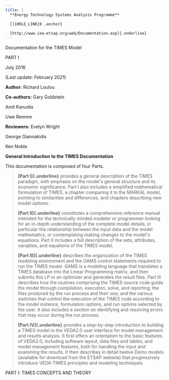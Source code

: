 ```yaml
---
title: |
  **Energy Technology Systems Analysis Programme**

  []{#OLE_LINK19 .anchor}

  [http://www.iea-etsap.org/web/Documentation.asp]{.underline}
---
```


Documentation for the TIMES Model

PART I

July 2016

(Last update: February 2021)

**Author:** Richard Loulou

**Co-authors:** Gary Goldstein

Amit Kanudia

Uwe Remme

**Reviewers:** Evelyn Wright

George Giannakidis

Ken Noble

**General Introduction** **to the TIMES Documentation**

This documentation is composed of four Parts.

> **[Part I]{.underline}** provides a general description of the TIMES
> paradigm, with emphasis on the model's general structure and its
> economic significance. Part I also includes a simplified mathematical
> formulation of TIMES, a chapter comparing it to the MARKAL model,
> pointing to similarities and differences, and chapters describing new
> model options.
>
> **[Part II]{.underline}** constitutes a comprehensive reference manual
> intended for the technically minded modeler or programmer looking for
> an in-depth understanding of the complete model details, in particular
> the relationship between the input data and the model mathematics, or
> contemplating making changes to the model's equations. Part II
> includes a full description of the sets, attributes, variables, and
> equations of the TIMES model.
>
> **[Part III]{.underline}** describes the organization of the TIMES
> modeling environment and the GAMS control statements required to run
> the TIMES model. GAMS is a modeling language that translates a TIMES
> database into the Linear Programming matrix, and then submits this LP
> to an optimizer and generates the result files. Part III describes how
> the routines comprising the TIMES source code guide the model through
> compilation, execution, solve, and reporting; the files produced by
> the run process and their use; and the various switches that control
> the execution of the TIMES code according to the model instance,
> formulation options, and run options selected by the user. It also
> includes a section on identifying and resolving errors that may occur
> during the run process.
>
> **[Part IV]{.underline}** provides a step-by-step introduction to
> building a TIMES model in the VEDA2.0 user interface for model
> management and results analysis. It first offers an orientation to the
> basic features of VEDA2.0, including software layout, data files and
> tables, and model management features, both for handling the input and
> examining the results. It then describes in detail twelve Demo models
> (available for download from the ETSAP website) that progressively
> introduce VEDA-TIMES principles and modeling techniques.

PART I: TIMES CONCEPTS AND THEORY
